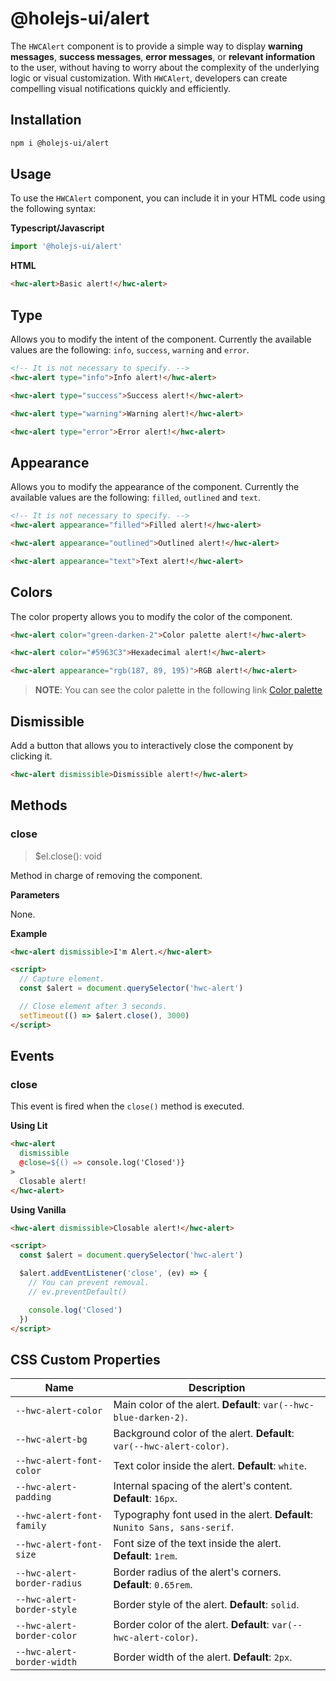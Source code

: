 # @holejs-ui/alert

The `HWCAlert` component is to provide a simple way to display **warning messages**, **success messages**, **error messages**, or **relevant information** to the user, without having to worry about the complexity of the underlying logic or visual customization. With `HWCAlert`, developers can create compelling visual notifications quickly and efficiently.

## Installation

```bash
npm i @holejs-ui/alert
```

## Usage

To use the `HWCAlert` component, you can include it in your HTML code using the following syntax:

**Typescript/Javascript**

```ts
import '@holejs-ui/alert'
```

**HTML**

```html
<hwc-alert>Basic alert!</hwc-alert>
```

## Type

Allows you to modify the intent of the component. Currently the available values are the following: `info`, `success`, `warning` and `error`.

```html
<!-- It is not necessary to specify. -->
<hwc-alert type="info">Info alert!</hwc-alert>

<hwc-alert type="success">Success alert!</hwc-alert>

<hwc-alert type="warning">Warning alert!</hwc-alert>

<hwc-alert type="error">Error alert!</hwc-alert>
```

## Appearance

Allows you to modify the appearance of the component. Currently the available values are the following: `filled`, `outlined` and `text`.

```html
<!-- It is not necessary to specify. -->
<hwc-alert appearance="filled">Filled alert!</hwc-alert>

<hwc-alert appearance="outlined">Outlined alert!</hwc-alert>

<hwc-alert appearance="text">Text alert!</hwc-alert>
```

## Colors

The color property allows you to modify the color of the component.

```html
<hwc-alert color="green-darken-2">Color palette alert!</hwc-alert>

<hwc-alert color="#5963C3">Hexadecimal alert!</hwc-alert>

<hwc-alert appearance="rgb(187, 89, 195)">RGB alert!</hwc-alert>
```

> **NOTE**: You can see the color palette in the following link [Color palette](#color-palette)

## Dismissible

Add a button that allows you to interactively close the component by clicking it.

```html
<hwc-alert dismissible>Dismissible alert!</hwc-alert>
```

## Methods

### close

> $el.close(): void

Method in charge of removing the component.

**Parameters**

None.

**Example**

```html
<hwc-alert dismissible>I'm Alert.</hwc-alert>

<script>
  // Capture element.
  const $alert = document.querySelector('hwc-alert')

  // Close element after 3 seconds.
  setTimeout(() => $alert.close(), 3000)
</script>
```

## Events

### close

This event is fired when the `close()` method is executed.

**Using Lit**

```html
<hwc-alert
  dismissible
  @close=${() => console.log('Closed')}
>
  Closable alert!
</hwc-alert>
```

**Using Vanilla**

```html
<hwc-alert dismissible>Closable alert!</hwc-alert>

<script>
  const $alert = document.querySelector('hwc-alert')

  $alert.addEventListener('close', (ev) => {
    // You can prevent removal.
    // ev.preventDefault()

    console.log('Closed')
  })
</script>
```

## CSS Custom Properties

| Name                        | Description                              |
| --------------------------- | ---------------------------------------- |
| `--hwc-alert-color`         | Main color of the alert. **Default**: `var(--hwc-blue-darken-2)`.                 |
| `--hwc-alert-bg`            | Background color of the alert. **Default**: `var(--hwc-alert-color)`.           |
| `--hwc-alert-font-color`    | Text color inside the alert. **Default**: `white`.             |
| `--hwc-alert-padding`       | Internal spacing of the alert's content. **Default**: `16px`. |
| `--hwc-alert-font-family`   | Typography font used in the alert. **Default**: `Nunito Sans, sans-serif`.       |
| `--hwc-alert-font-size`     | Font size of the text inside the alert. **Default**: `1rem`.  |
| `--hwc-alert-border-radius` | Border radius of the alert's corners. **Default**: `0.65rem`.    |
| `--hwc-alert-border-style`  | Border style of the alert. **Default**: `solid`.               |
| `--hwc-alert-border-color`  | Border color of the alert. **Default**: `var(--hwc-alert-color)`.               |
| `--hwc-alert-border-width`  | Border width of the alert. **Default**: `2px`.               |
